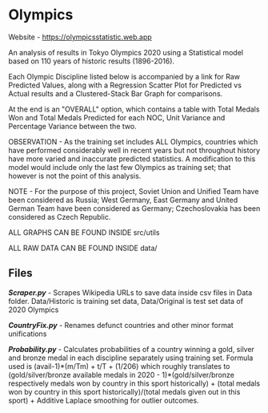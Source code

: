# Olympics

Website - https://olympicsstatistic.web.app

An analysis of results in Tokyo Olympics 2020 using a Statistical model based on 110 years of historic results (1896-2016).

Each Olympic Discipline listed below is accompanied by a link for Raw Predicted Values, along with a Regression Scatter Plot for Predicted vs Actual results and a Clustered-Stack Bar Graph for comparisons.

At the end is an "OVERALL" option, which contains a table with Total Medals Won and Total Medals Predicted for each NOC, Unit Variance and Percentage Variance between the two.

OBSERVATION - As the training set includes ALL Olympics, countries which have performed considerably well in recent years but not throughout history have more varied and inaccurate predicted statistics. A modification to this model would include only the last few Olympics as training set; that however is not the point of this analysis.

NOTE - For the purpose of this project, Soviet Union and Unified Team have been considered as Russia; West Germany, East Germany and United German Team have been considered as Germany; Czechoslovakia has been considered as Czech Republic.

ALL GRAPHS CAN BE FOUND INSIDE src/utils

ALL RAW DATA CAN BE FOUND INSIDE data/

## Files

***Scraper.py*** - Scrapes Wikipedia URLs to save data inside csv files in Data folder. Data/Historic is training set data, Data/Original is test set data of 2020 Olympics

***CountryFix.py*** - Renames defunct countries and other minor format unifications

***Probability.py*** - Calculates probabilities of a country winning a gold, silver and bronze medal in each discipline separately using training set. Formula used is (avail-1)\*(m/Tm) + t/T + (1/206) which roughly translates to (gold/silver/bronze available medals in 2020 - 1)\*(gold/silver/bronze respectively medals won by country in this sport historically) + (total medals won by country in this sport historically)/(total medals given out in this sport) + Additive Laplace smoothing for outlier outcomes.
